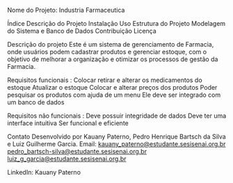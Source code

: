 Nome do Projeto: Industria Farmaceutica

Índice
Descrição do Projeto
Instalação
Uso
Estrutura do Projeto
Modelagem do Sistema e Banco de Dados
Contribuição
Licença

Descrição do projeto
Este é um sistema de gerenciamento de Farmacia, onde usuários podem cadastrar produtos e
gerenciar estoque, com o objetivo de melhorar a organização e otimizar
os processos de gestão da Farmacia.


Requisitos funcionais  :
Colocar retirar e alterar os medicamentos do estoque
Atualizar o estoque
Colocar e alterar preços dos produtos
Poder pesquisar os produtos com ajuda de um menu
Ele deve ser integrado com um banco de dados


Requisitos não funcionais :
Deve possuir integridade de dados
Deve ter uma interface intuitiva
Ser funcional e eficiente

Contato
Desenvolvido por Kauany Paterno, Pedro Henrique Bartsch da Silva e Luiz Guilherme Garcia.
Email: kauany_paterno@estudante.sesisenai.org.br
pedro_bartsch-silva@estudante.sesisenai.org.br
luiz_g_garcia@estudante.sesisenai.org.br

LinkedIn: Kauany Paterno

